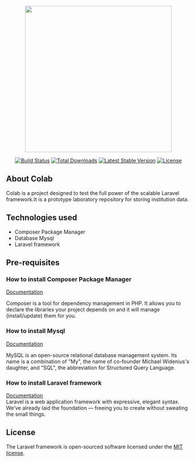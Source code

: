 <p align="center"><a href="https://laravel.com" target="_blank"><img src="https://raw.githubusercontent.com/laravel/art/master/logo-lockup/5%20SVG/2%20CMYK/1%20Full%20Color/laravel-logolockup-cmyk-red.svg" width="400"></a></p>

<p align="center">
<a href="https://travis-ci.org/laravel/framework"><img src="https://travis-ci.org/laravel/framework.svg" alt="Build Status"></a>
<a href="https://packagist.org/packages/laravel/framework"><img src="https://img.shields.io/packagist/dt/laravel/framework" alt="Total Downloads"></a>
<a href="https://packagist.org/packages/laravel/framework"><img src="https://img.shields.io/packagist/v/laravel/framework" alt="Latest Stable Version"></a>
<a href="https://packagist.org/packages/laravel/framework"><img src="https://img.shields.io/packagist/l/laravel/framework" alt="License"></a>
</p>

## About Colab

Colab is a project designed to test the full power of the scalable Laravel framework.It is a prototype laboratory repository for storing institution data.

## Technologies used

* Composer Package Manager
* Database Mysql
* Laravel framework

## Pre-requisites

### How to install Composer Package Manager

[Documentation](https://getcomposer.org/doc/00-intro.md) 

Composer is a tool for dependency management in PHP. It allows you to declare the libraries your project depends on and it will manage (install/update) them for you.

### How to install Mysql


[Documentation](https://dev.mysql.com/doc/mysql-installation-excerpt/5.7/en/) 

MySQL is an open-source relational database management system. Its name is a combination of "My", the name of co-founder Michael Widenius's daughter, and "SQL", the abbreviation for Structured Query Language. 


### How to install Laravel framework

[Documentation](https://laravel.com/docs)  \
Laravel is a web application framework with expressive, elegant syntax. We’ve already laid the foundation — freeing you to create without sweating the small things.





## License

The Laravel framework is open-sourced software licensed under the [MIT license](https://opensource.org/licenses/MIT).